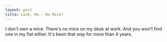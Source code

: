 ```yaml
---
layout: post
title: Look, Ma - No Mice!
---
```



I don't own a mice. There's no mice on my desk at work. And you won't find one in my flat either. It's been that way for more than 4 years.


